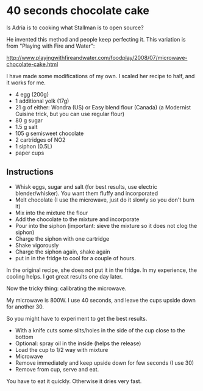 40 seconds chocolate cake
============================

Is Adria is to cooking what Stallman is to open source? 

He invented this method and people keep perfecting it.
This variation is from "Playing with Fire and Water":

http://www.playingwithfireandwater.com/foodplay/2008/07/microwave-chocolate-cake.html

I have made some modifications of my own. I scaled her recipe to half, and it works for me.


- 4 egg  (200g)
- 1 additional yolk (17g) 
- 21 g of either: Wondra (US) or Easy blend flour (Canada) (a Modernist Cuisine trick, but you can use regular flour)
- 80 g sugar
- 1.5 g salt
- 105 g semisweet chocolate
- 2 cartridges of NO2
- 1 siphon (0.5L)
- paper cups

Instructions
------------

- Whisk eggs, sugar and salt (for best results, use electric blender/whisker). You want them fluffy and incorporated
- Melt chocolate (I use the microwave, just do it slowly so you don't burn it)
- Mix into the mixture the flour
- Add the chocolate to the mixture and incorporate
- Pour into the siphon (important: sieve the mixture so it does not clog the siphon)
- Charge the siphon with one cartridge 
- Shake vigorously
- Charge the siphon again, shake again
- put in in the fridge to cool for a couple of hours.

In the original recipe, she does not put it in the fridge. In my experience, the cooling helps.
I got great results one day later.

Now the tricky thing: calibrating the microwave.

My microwave is 800W. I use 40 seconds, and leave the cups upside down for another 30.

So you might have to experiment to get the best results.

- With a knife cuts some slits/holes in the side of the cup close to the bottom
- Optional: spray oil in the inside (helps the release)
- Load the cup to 1/2 way with mixture
- Microwave
- Remove immediately and keep upside down for few seconds (I use 30)
- Remove from cup, serve and eat.

You have to eat it quickly. Otherwise it dries very fast.


